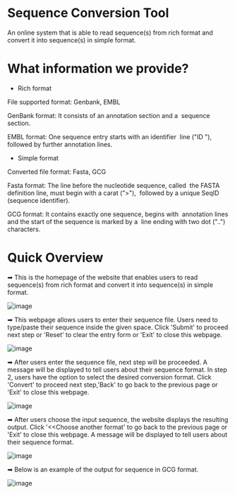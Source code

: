 # Sequence Conversion Tool
An online system that is able to read sequence(s) from rich format and convert it into sequence(s) in simple format.

# What information we provide?
 - Rich format
 
 File supported format: Genbank, EMBL
 
 GenBank format: It consists of an annotation section and a &nbsp;sequence section.
 
 EMBL format: One sequence entry starts with an identifier &nbsp;line ("ID "), followed by further annotation lines.
 
 
 - Simple format
 
 Converted file format: Fasta, GCG
 
 Fasta format: The line before the nucleotide sequence, called &nbsp;the FASTA definition line, must begin with a carat (">"), &nbsp;followed by a unique SeqID (sequence identifier). 
 
 GCG format: It contains exactly one sequence, begins with &nbsp;annotation lines and the start of the sequence is marked by a &nbsp;line ending with two dot ("..") characters.

# Quick Overview

➡ This is the homepage of the website that enables users to read sequence(s) from rich format and convert it into sequence(s) in simple format.

![image](https://user-images.githubusercontent.com/127811480/230708570-d85a04a8-a190-44d1-a0ea-08259fb6e78b.png)

➡ This webpage allows users to enter their sequence file. Users need to type/paste their sequence inside the given space. Click 'Submit' to proceed next step or 'Reset' to clear the entry form or 'Exit' to close this webpage.

![image](https://user-images.githubusercontent.com/127811480/230708597-9b77f184-9e6d-4a48-88e9-40a54614a40c.png)

➡ After users enter the sequence file, next step will be proceeded. A message will be displayed to tell users about their sequence format. In step 2, users have the option to select the desired conversion format. Click 'Convert' to proceed next step,'Back' to go back to the previous page or 'Exit' to close this webpage.

![image](https://user-images.githubusercontent.com/127811480/230708624-d5c792ac-8ae3-4e59-aabb-02f778256e1d.png)

➡ After users choose the input sequence, the website displays the resulting output. Click '<<Choose another format' to go back to the previous page or 'Exit' to close this webpage. A message will be displayed to tell users about their sequence format.

![image](https://user-images.githubusercontent.com/127811480/230708631-354c4ea0-bbae-4e8a-9659-be596eb42cc7.png)

➡ Below is an example of the output for sequence in GCG format.

![image](https://user-images.githubusercontent.com/127811480/230708695-91906187-93cf-4ab0-8b29-31198bc33025.png)

